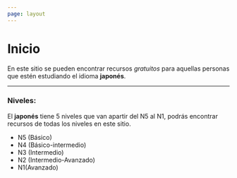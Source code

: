 ```yaml
---
page: layout
---
```


# Inicio 

En este sitio se pueden encontrar recursos *gratuitos* para aquellas personas que estén estudiando el idioma **japonés**.

---
### Niveles:

El **japonés** tiene 5 niveles que van  apartir del N5 al N1, podrás encontrar recursos de todas los niveles en este sitio. 

- N5 (Básico)
- N4 (Básico-intermedio)
- N3 (Intermedio)
- N2 (Intermedio-Avanzado)
- N1(Avanzado)

